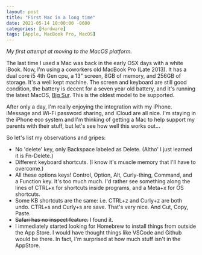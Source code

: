 ```yaml
---
layout: post
title: "First Mac in a long time"
date: 2021-05-14 10:00:00 -0600
categories: [Hardware]
tags: [Apple, MacBook Pro, MacOS]
---
```


*My first attempt at moving to the MacOS platform.*

The last time I used a Mac was back in the early OSX days with a white iBook. Now, I'm using a coworkers old MacBook Pro (Late 2013). It has a dual core i5 4th Gen cpu, a 13" screen, 8GB of memory, and 256GB of storage. It's a well kept machine. The screen and keyboard are still good condition, the battery is decent for a seven year old battery, and it's running the latest MacOS, [Big Sur](https://www.apple.com/macos/big-sur/). This is the oldest model to be supported.

After only a day, I'm really enjoying the integration with my iPhone. iMessage and Wi-Fi password sharing, and iCloud are all nice. I'm staying in the iPhone eco system and I'm thinking of getting a Mac to help support my parents with their stuff, but let's see how well this works out...

So let's list my observations and gripes:

* No 'delete' key, only Backspace labeled as Delete. (Altho' I just learned it is Fn-Delete.)
* Different keyboard shortcuts. (I know it's muscle memory that I'll have to overcome.)
* All these options keys! Control, Option, Alt, Curly-thing, Command, and a Function key. It's too much much. I'd rather see something along the lines of CTRL+x for shortcuts inside programs, and a Meta+x for OS shortcuts.
* Some KB shortcuts are the same: i.e. CTRL+z and Curly+z are both undo. CTRL+s and Curly+s are save. That's very nice. And Cut, Copy, Paste.
* ~~Safari has no inspect feature.~~ I found it.
* I immediately started looking for Homebrew to install things from outside the App Store. I would have thought things like VSCode and Github would be there. In fact, I'm surprised at how much stuff isn't in the AppStore.
